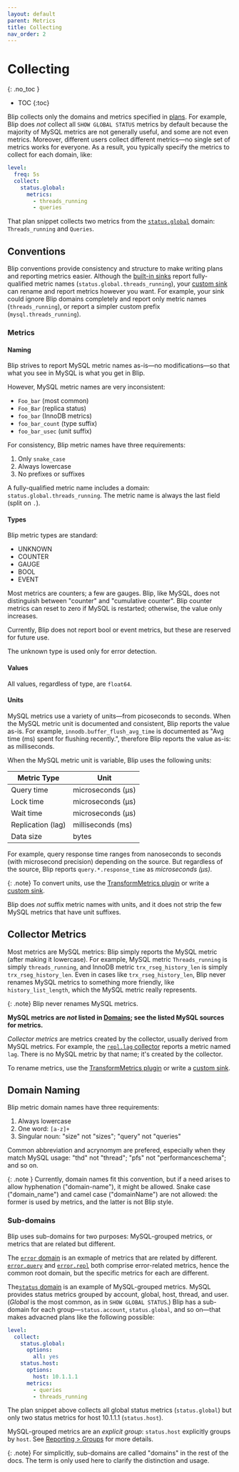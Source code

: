 ```yaml
---
layout: default
parent: Metrics
title: Collecting
nav_order: 2
---
```


# Collecting
{: .no_toc }

* TOC
{:toc}

Blip collects only the domains and metrics specified in [plans](../plans/).
For example, Blip does _not_ collect all `SHOW GLOBAL STATUS` metrics by default because the majority of MySQL metrics are not generally useful, and some are not even metrics.
Moreover, different users collect different metrics&mdash;no single set of metrics works for everyone.
As a result, you typically specify the metrics to collect for each domain, like:

```yaml
level:
  freq: 5s
  collect:
    status.global:
      metrics:
        - threads_running
        - queries
```

That plan snippet collects two metrics from the [`status.global`](#statusglobal) domain: `Threads_running` and `Queries`.

## Conventions

Blip conventions provide consistency and structure to make writing plans and reporting metrics easier.
Although the [built-in sinks](../sinks/) report fully-qualified metric names (`status.global.threads_running`), your [custom sink](../sinks/custom) can rename and report metrics however you want.
For example, your sink could ignore Blip domains completely and report only metric names (`threads_running`), or report a simpler custom prefix (`mysql.threads_running`).

### Metrics

#### Naming

Blip strives to report MySQL metric names as-is&mdash;no modifications&mdash;so that what you see in MySQL is what you get in Blip.

However, MySQL metric names are very inconsistent:

* `Foo_bar` (most common)
* `Foo_Bar` (replica status)
* `foo_bar` (InnoDB metrics)
* `foo_bar_count` (type suffix)
* `foo_bar_usec` (unit suffix)

For consistency, Blip metric names have three requirements:

1. Only `snake_case`
1. Always lowercase
1. No prefixes or suffixes

A fully-qualified metric name includes a domain: `status.global.threads_running`.
The metric name is always the last field (split on `.`).

#### Types

Blip metric types are standard:

* UNKNOWN
* COUNTER
* GAUGE
* BOOL
* EVENT

Most metrics are counters; a few are gauges.
Blip, like MySQL, does not distinguish between "counter" and "cumulative counter".
Blip counter metrics can reset to zero if MySQL is restarted; otherwise, the value only increases.

Currently, Blip does not report bool or event metrics, but these are reserved for future use.

The unknown type is used only for error detection.

#### Values

All values, regardless of type, are `float64`.

#### Units

MySQL metrics use a variety of units&mdash;from picoseconds to seconds.
When the MySQL metric unit is documented and consistent, Blip reports the value as-is.
For example, `innodb.buffer_flush_avg_time` is documented as "Avg time (ms) spent for flushing recently.", therefore Blip reports the value as-is: as milliseconds.

When the MySQL metric unit is variable, Blip uses the following units:

|Metric Type|Unit|
|-----------|----|
|Query time|microseconds (μs)
|Lock time|microseconds (μs)
|Wait time|microseconds (μs)
|Replication (lag)|milliseconds (ms)
|Data size|bytes

For example, query response time ranges from nanoseconds to seconds (with microsecond precision) depending on the source.
But regardless of the source, Blip reports `query.*.response_time` as _microseconds (μs)_.

{: .note}
To convert units, use the [TransformMetrics plugin](../integrate#transformmetrics) or write a [custom sink](../sinks/custom).

Blip does _not_ suffix metric names with units, and it does not strip the few MySQL metrics that have unit suffixes.

## Collector Metrics

Most metrics are MySQL metrics: Blip simply reports the MySQL metric (after making it lowercase).
For example, MySQL metric `Threads_running` is simply `threads_running`, and InnoDB metric `trx_rseg_history_len` is simply `trx_rseg_history_len`.
Even in cases like `trx_rseg_history_len`, Blip never renames MySQL metrics to something more friendly, like `history_list_length`, which the MySQL metric really represents.

{: .note}
Blip never renames MySQL metrics.

**MySQL metrics are _not_ listed in [Domains](domains); see the listed MySQL sources for metrics.**

_Collector metrics_ are metrics created by the collector, usually derived from MySQL metrics.
For example, the [`repl.lag` collector](domains#repllag) reports a metric named `lag`.
There is no MySQL metric by that name; it's created by the collector.

To rename metrics, use the [TransformMetrics plugin](../integrate#transformmetrics) or write a [custom sink](../sinks/custom).

## Domain Naming

Blip metric domain names have three requirements:

1. Always lowercase
1. One word: `[a-z]+`
1. Singular noun: "size" not "sizes"; "query" not "queries"

Common abbreviation and acrynomym are prefered, especially when they match MySQL usage: "thd" not "thread"; "pfs" not "performanceschema"; and so on.

{: .note }
Currently, domain names fit this convention, but if a need arises to allow hyphenation ("domain-name"), it might be allowed.
Snake case ("domain_name") and camel case ("domainName") are not allowed: the former is used by metrics, and the latter is not Blip style.

### Sub-domains

Blip uses sub-domains for two purposes: MySQL-grouped metrics, or metrics that are related but different.

The [`error` domain](domains#error) is an exmaple of metrics that are related by different.
[`error.query`](domains#errorquery) and [`error.repl`](domains#errorepl) both comprise error-related metrics, hence the common root domain, but the specific metrics for each are different.

The[`status` domain](domains#status) is an example of MySQL-grouped metrics.
MySQL provides status metrics grouped by account, global, host, thread, and user.
(_Global_ is the most common, as in `SHOW GLOBAL STATUS`.)
Blip has a sub-domain for each group&mdash;`status.account`, `status.global`, and so on&mdash;that makes advacned plans like the following possible:

```yaml
level:
  collect:
    status.global:
      options:
        all: yes
    status.host:
      options:
        host: 10.1.1.1
      metrics:
        - queries
        - threads_running
```

The plan snippet above collects all global status metrics (`status.global`) but only two status metrics for host 10.1.1.1 (`status.host`).

MySQL-grouped metrics are an _explicit group_: `status.host` explicitly groups by `host`.
See [Reporting > Groups](reporting#groups) for more details.

{: .note}
For simplicitly, sub-domains are called "domains" in the rest of the docs.
The term is only used here to clarify the distinction and usage.

